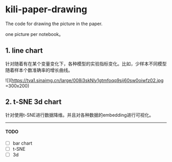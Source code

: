 # kili-paper-drawing
The code for drawing the picture in the paper.

one picture per notebook。

## 1. line chart

针对随着有在某个变量变化下，各种模型的实验指标变化。比如，少样本不同模型随着样本个数准确率的增长曲线。


![](https://tva1.sinaimg.cn/large/008i3skNly1gtmfoqq9sij60sw0oiwfz02.jpg =300x200)
## 2. t-SNE 3d chart

针对使用t-SNE进行数据降维。并且对各种数据的embedding进行可视化。

---

#### TODO

- [ ] bar chart
- [ ] t-SNE
- [ ] 3d 
